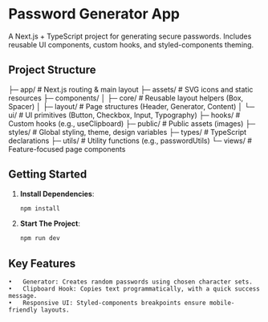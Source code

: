 # Password Generator App

A Next.js + TypeScript project for generating secure passwords. Includes reusable UI components, custom hooks, and styled-components theming.

## Project Structure

├─ app/ # Next.js routing & main layout
├─ assets/ # SVG icons and static resources
├─ components/
│ ├─ core/ # Reusable layout helpers (Box, Spacer)
│ ├─ layout/ # Page structures (Header, Generator, Content)
│ └─ ui/ # UI primitives (Button, Checkbox, Input, Typography)
├─ hooks/ # Custom hooks (e.g., useClipboard)
├─ public/ # Public assets (images)
├─ styles/ # Global styling, theme, design variables
├─ types/ # TypeScript declarations
├─ utils/ # Utility functions (e.g., passwordUtils)
└─ views/ # Feature-focused page components

## Getting Started

1. **Install Dependencies**:
    ```bash
    npm install
    ```
2. **Start The Project**:
   ```bash
   npm run dev
   ```

## Key Features

    •	Generator: Creates random passwords using chosen character sets.
    •	Clipboard Hook: Copies text programmatically, with a quick success message.
    •	Responsive UI: Styled-components breakpoints ensure mobile-friendly layouts.
